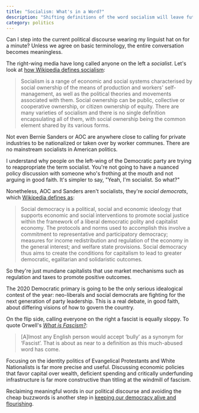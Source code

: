 ```yaml
---
title: "Socialism: What's in a Word?"
description: "Shifting definitions of the word socialism will leave future historians perplexed at our current political debate" 
category: politics
---
```


Can I step into the current political discourse wearing my linguist hat on for a minute? Unless we agree on basic terminology, the entire conversation becomes meaningless. 

The right-wing media have long called anyone on the left a *socialist*. Let's look at [how Wikipedia defines socialism](https://en.wikipedia.org/wiki/Socialism "Wikipedia: Socialism"):

> Socialism is a range of economic and social systems characterised by social ownership of the means of production and workers' self-management, as well as the political theories and movements associated with them. Social ownership can be public, collective or cooperative ownership, or citizen ownership of equity. There are many varieties of socialism and there is no single definition encapsulating all of them, with social ownership being the common element shared by its various forms.

Not even Bernie Sanders or AOC are anywhere close to calling for private industries to be nationalized or taken over by worker communes. There are no mainstream socialists in American politics. 

I understand why people on the left-wing of the Democratic party are trying to reappropriate the term socialist. You're not going to have a nuanced policy discussion with someone who's frothing at the mouth and not arguing in good faith. It's simpler to say, "Yeah, I'm socialist. So what?"

Nonetheless, AOC and Sanders aren't socialists, they're *social democrats*, which [Wikipedia defines as](https://en.wikipedia.org/wiki/Social_democracy "Wikipedia: Social Democracy"): 

> Social democracy is a political, social and economic ideology that supports economic and social interventions to promote social justice within the framework of a liberal democratic polity and capitalist economy. The protocols and norms used to accomplish this involve a commitment to representative and participatory democracy; measures for income redistribution and regulation of the economy in the general interest; and welfare state provisions. Social democracy thus aims to create the conditions for capitalism to lead to greater democratic, egalitarian and solidaristic outcomes. 

So they're just mundane capitalists that use market mechanisms such as regulation and taxes to promote positive outcomes. 

The 2020 Democratic primary is going to be the only serious idealogical contest of the year: neo-liberals and social democrats are fighting for the next generation of party leadership. This is a real debate, in good faith, about differing visions of how to govern the country. 

On the flip side, calling everyone on the right a fascist is equally sloppy. To quote Orwell's *[What is Fascism?](http://orwell.ru/library/articles/As_I_Please/english/efasc "What is Fascism?")*: 

>  [A]lmost any English person would accept ‘bully’ as a synonym for ‘Fascist’. That is about as near to a definition as this much-abused word has come. 

Focusing on the identity politics of Evangelical Protestants and White Nationalists is far more precise and useful. Discussing economic policies that favor capital over wealth, deficient spending and critically underfunding infrastructure is far more constructive than titling at the windmill of fascism. 

Reclaiming meaningful words in our political discourse and avoiding the cheap buzzwords is another step in [keeping our democracy alive and flourishing](/blog/how-democracies-die). 